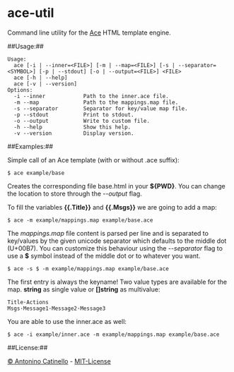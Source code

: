 ace-util
===

Command line utility for the [Ace][ACE] HTML template engine.


##Usage:##

    Usage:
      ace [-i | --inner=<FILE>] [-m | --map=<FILE>] [-s | --separator=<SYMBOL>] [-p | --stdout] [-o | --output=<FILE>] <FILE>
      ace [-h | --help]
      ace [-v | --version]
    Options:
      -i --inner            Path to the inner.ace file.
      -m --map              Path to the mappings.map file.
      -s --separator        Separator for key/value map file.
      -p --stdout           Print to stdout.
      -o --output           Write to custom file.
      -h --help             Show this help.
      -v --version          Display version.


##Examples:##

Simple call of an Ace template (with or without .ace suffix):

    $ ace example/base

Creates the corresponding file base.html in your **${PWD}**. You can change the location to store through the *--output* flag.


To fill the variables **{{.Title}}** and **{{.Msgs}}** we are going to add a map:

    $ ace -m example/mappings.map example/base.ace

The *mappings.map* file content is parsed per line and is separated to key/values by the given unicode separator which defaults to the middle dot (U+00B7). You can customize this behaviour using the *--separator* flag to use a **$** symbol instead of the middle dot or to whatever you want.

    $ ace -s $ -m example/mappings.map example/base.ace


The first entry is always the keyname! Two value types are available for the map. **string** as single value or **[]string** as multivalue:

    Title·Actions
    Msgs·Message1·Message2·Message3


You are able to use the inner.ace as well:

    $ ace -i example/inner.ace -m example/mappings.map example/base.ace


##License:##

[&copy; Antonino Catinello][HOME] - [MIT-License][MIT]

[MIT]:https://github.com/catinello/ace-util/blob/master/LICENSE
[HOME]:http://antonino.catinello.eu
[ACE]:https://github.com/yosssi/ace
